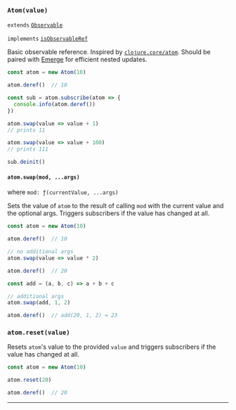 ### `Atom(value)`

`extends` [`Observable`](#-observable-)

`implements` [`isObservableRef`](#-isobservableref-value-)

Basic observable reference. Inspired by
[`clojure.core/atom`](https://clojuredocs.org/clojure.core/atom).
Should be paired with [Emerge](https://github.com/Mitranim/emerge)
for efficient nested updates.

```js
const atom = new Atom(10)

atom.deref()  // 10

const sub = atom.subscribe(atom => {
  console.info(atom.deref())
})

atom.swap(value => value + 1)
// prints 11

atom.swap(value => value + 100)
// prints 111

sub.deinit()
```

#### `atom.swap(mod, ...args)`

where `mod: ƒ(currentValue, ...args)`

Sets the value of `atom` to the result of calling `mod` with the current value
and the optional args. Triggers subscribers if the value has changed at all.

```js
const atom = new Atom(10)

atom.deref()  // 10

// no additional args
atom.swap(value => value * 2)

atom.deref()  // 20

const add = (a, b, c) => a + b + c

// additional args
atom.swap(add, 1, 2)

atom.deref()  // add(20, 1, 2) = 23
```

### `atom.reset(value)`

Resets `atom`'s value to the provided `value` and triggers subscribers if the
value has changed at all.

```js
const atom = new Atom(10)

atom.reset(20)

atom.deref()  // 20
```

---
